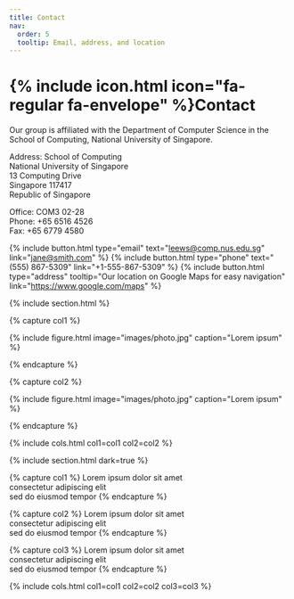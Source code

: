 ```yaml
---
title: Contact
nav:
  order: 5
  tooltip: Email, address, and location
---
```


# {% include icon.html icon="fa-regular fa-envelope" %}Contact

Our group is affiliated with the Department of Computer Science in the School of Computing, National University of Singapore. 

Address: 
School of Computing <br>
National University of Singapore <br>
13 Computing Drive <br>
Singapore 117417 <br>
Republic of Singapore <br>

Office: COM3 02-28 <br>
Phone: +65 6516 4526 <br>
Fax: +65 6779 4580 <br>

{%
  include button.html
  type="email"
  text="leews@comp.nus.edu.sg"
  link="jane@smith.com"
%}
{%
  include button.html
  type="phone"
  text="(555) 867-5309"
  link="+1-555-867-5309"
%}
{%
  include button.html
  type="address"
  tooltip="Our location on Google Maps for easy navigation"
  link="https://www.google.com/maps"
%}

{% include section.html %}

{% capture col1 %}

{%
  include figure.html
  image="images/photo.jpg"
  caption="Lorem ipsum"
%}

{% endcapture %}

{% capture col2 %}

{%
  include figure.html
  image="images/photo.jpg"
  caption="Lorem ipsum"
%}

{% endcapture %}

{% include cols.html col1=col1 col2=col2 %}

{% include section.html dark=true %}

{% capture col1 %}
Lorem ipsum dolor sit amet  
consectetur adipiscing elit  
sed do eiusmod tempor
{% endcapture %}

{% capture col2 %}
Lorem ipsum dolor sit amet  
consectetur adipiscing elit  
sed do eiusmod tempor
{% endcapture %}

{% capture col3 %}
Lorem ipsum dolor sit amet  
consectetur adipiscing elit  
sed do eiusmod tempor
{% endcapture %}

{% include cols.html col1=col1 col2=col2 col3=col3 %}
